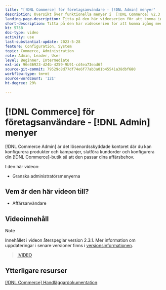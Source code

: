 ```yaml
---
title: "[!DNL Commerce] för företagsanvändare - [!DNL Admin] menyer"
description: Översikt över funktionella menyer i  [!DNL Commerce] v2.3 [!DNL Admin].
landing-page-description: Titta på den här videoserien för att komma igång med grunderna i Adobe Commerce och arbeta i Admin.
short-description: Titta på den här videoserien för att komma igång med grunderna i Adobe Commerce och arbeta i Admin.
kt: 5758
doc-type: video
activity: use
last-substantial-update: 2023-5-28
feature: Configuration, System
topic: Commerce, Administration
role: Admin, Leader, User
level: Beginner, Intermediate
exl-id: 96e36923-d24b-4259-9b91-cd4ea73ead6f
source-git-commit: 79529c8d77df74e6f77ab3a01b45541a38dbf680
workflow-type: tm+mt
source-wordcount: '121'
ht-degree: 29%

---
```


# [!DNL Commerce] för företagsanvändare - [!DNL Admin] menyer

[!DNL Commerce Admin] är det lösenordsskyddade kontoret där du kan konfigurera produkter och kampanjer, slutföra kundorder och konfigurera din [!DNL Commerce]-butik så att den passar dina affärsbehov.

I den här videon:

- Granska administratörsmenyerna

## Vem är den här videon till?

- Affärsanvändare

## Videoinnehåll

>[!NOTE]
>
>Innehållet i videon återspeglar version 2.3.1. Mer information om uppdateringar i senare versioner finns i [versionsinformationen](https://experienceleague.adobe.com/docs/commerce-operations/release/notes/overview.html).

>[!VIDEO](https://video.tv.adobe.com/v/35942?quality=12&learn=on)

## Ytterligare resurser

[[!DNL Commerce] Handläggardokumentation](https://experienceleague.adobe.com/docs/commerce-admin/user-guides/home.html)

